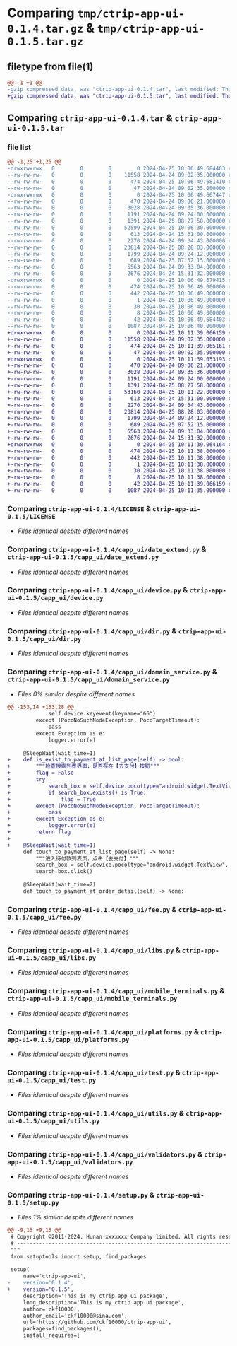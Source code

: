 # Comparing `tmp/ctrip-app-ui-0.1.4.tar.gz` & `tmp/ctrip-app-ui-0.1.5.tar.gz`

## filetype from file(1)

```diff
@@ -1 +1 @@
-gzip compressed data, was "ctrip-app-ui-0.1.4.tar", last modified: Thu Apr 25 10:06:49 2024, max compression
+gzip compressed data, was "ctrip-app-ui-0.1.5.tar", last modified: Thu Apr 25 10:11:39 2024, max compression
```

## Comparing `ctrip-app-ui-0.1.4.tar` & `ctrip-app-ui-0.1.5.tar`

### file list

```diff
@@ -1,25 +1,25 @@
-drwxrwxrwx   0        0        0        0 2024-04-25 10:06:49.684403 ctrip-app-ui-0.1.4/
--rw-rw-rw-   0        0        0    11558 2024-04-24 09:02:35.000000 ctrip-app-ui-0.1.4/LICENSE
--rw-rw-rw-   0        0        0      474 2024-04-25 10:06:49.681410 ctrip-app-ui-0.1.4/PKG-INFO
--rw-rw-rw-   0        0        0       47 2024-04-24 09:02:35.000000 ctrip-app-ui-0.1.4/README.md
-drwxrwxrwx   0        0        0        0 2024-04-25 10:06:49.667447 ctrip-app-ui-0.1.4/capp_ui/
--rw-rw-rw-   0        0        0      470 2024-04-24 09:06:21.000000 ctrip-app-ui-0.1.4/capp_ui/__init__.py
--rw-rw-rw-   0        0        0     3028 2024-04-24 09:35:36.000000 ctrip-app-ui-0.1.4/capp_ui/date_extend.py
--rw-rw-rw-   0        0        0     1191 2024-04-24 09:24:00.000000 ctrip-app-ui-0.1.4/capp_ui/device.py
--rw-rw-rw-   0        0        0     1391 2024-04-25 08:27:58.000000 ctrip-app-ui-0.1.4/capp_ui/dir.py
--rw-rw-rw-   0        0        0    52599 2024-04-25 10:06:30.000000 ctrip-app-ui-0.1.4/capp_ui/domain_service.py
--rw-rw-rw-   0        0        0      613 2024-04-24 15:31:00.000000 ctrip-app-ui-0.1.4/capp_ui/fee.py
--rw-rw-rw-   0        0        0     2270 2024-04-24 09:34:43.000000 ctrip-app-ui-0.1.4/capp_ui/libs.py
--rw-rw-rw-   0        0        0    23814 2024-04-25 08:28:03.000000 ctrip-app-ui-0.1.4/capp_ui/mobile_terminals.py
--rw-rw-rw-   0        0        0     1799 2024-04-24 09:24:12.000000 ctrip-app-ui-0.1.4/capp_ui/platforms.py
--rw-rw-rw-   0        0        0      689 2024-04-25 07:52:15.000000 ctrip-app-ui-0.1.4/capp_ui/test.py
--rw-rw-rw-   0        0        0     5563 2024-04-24 09:33:04.000000 ctrip-app-ui-0.1.4/capp_ui/utils.py
--rw-rw-rw-   0        0        0     2676 2024-04-24 15:31:32.000000 ctrip-app-ui-0.1.4/capp_ui/validators.py
-drwxrwxrwx   0        0        0        0 2024-04-25 10:06:49.679415 ctrip-app-ui-0.1.4/ctrip_app_ui.egg-info/
--rw-rw-rw-   0        0        0      474 2024-04-25 10:06:49.000000 ctrip-app-ui-0.1.4/ctrip_app_ui.egg-info/PKG-INFO
--rw-rw-rw-   0        0        0      442 2024-04-25 10:06:49.000000 ctrip-app-ui-0.1.4/ctrip_app_ui.egg-info/SOURCES.txt
--rw-rw-rw-   0        0        0        1 2024-04-25 10:06:49.000000 ctrip-app-ui-0.1.4/ctrip_app_ui.egg-info/dependency_links.txt
--rw-rw-rw-   0        0        0       30 2024-04-25 10:06:49.000000 ctrip-app-ui-0.1.4/ctrip_app_ui.egg-info/requires.txt
--rw-rw-rw-   0        0        0        8 2024-04-25 10:06:49.000000 ctrip-app-ui-0.1.4/ctrip_app_ui.egg-info/top_level.txt
--rw-rw-rw-   0        0        0       42 2024-04-25 10:06:49.684403 ctrip-app-ui-0.1.4/setup.cfg
--rw-rw-rw-   0        0        0     1087 2024-04-25 10:06:40.000000 ctrip-app-ui-0.1.4/setup.py
+drwxrwxrwx   0        0        0        0 2024-04-25 10:11:39.066159 ctrip-app-ui-0.1.5/
+-rw-rw-rw-   0        0        0    11558 2024-04-24 09:02:35.000000 ctrip-app-ui-0.1.5/LICENSE
+-rw-rw-rw-   0        0        0      474 2024-04-25 10:11:39.065161 ctrip-app-ui-0.1.5/PKG-INFO
+-rw-rw-rw-   0        0        0       47 2024-04-24 09:02:35.000000 ctrip-app-ui-0.1.5/README.md
+drwxrwxrwx   0        0        0        0 2024-04-25 10:11:39.053193 ctrip-app-ui-0.1.5/capp_ui/
+-rw-rw-rw-   0        0        0      470 2024-04-24 09:06:21.000000 ctrip-app-ui-0.1.5/capp_ui/__init__.py
+-rw-rw-rw-   0        0        0     3028 2024-04-24 09:35:36.000000 ctrip-app-ui-0.1.5/capp_ui/date_extend.py
+-rw-rw-rw-   0        0        0     1191 2024-04-24 09:24:00.000000 ctrip-app-ui-0.1.5/capp_ui/device.py
+-rw-rw-rw-   0        0        0     1391 2024-04-25 08:27:58.000000 ctrip-app-ui-0.1.5/capp_ui/dir.py
+-rw-rw-rw-   0        0        0    53160 2024-04-25 10:11:22.000000 ctrip-app-ui-0.1.5/capp_ui/domain_service.py
+-rw-rw-rw-   0        0        0      613 2024-04-24 15:31:00.000000 ctrip-app-ui-0.1.5/capp_ui/fee.py
+-rw-rw-rw-   0        0        0     2270 2024-04-24 09:34:43.000000 ctrip-app-ui-0.1.5/capp_ui/libs.py
+-rw-rw-rw-   0        0        0    23814 2024-04-25 08:28:03.000000 ctrip-app-ui-0.1.5/capp_ui/mobile_terminals.py
+-rw-rw-rw-   0        0        0     1799 2024-04-24 09:24:12.000000 ctrip-app-ui-0.1.5/capp_ui/platforms.py
+-rw-rw-rw-   0        0        0      689 2024-04-25 07:52:15.000000 ctrip-app-ui-0.1.5/capp_ui/test.py
+-rw-rw-rw-   0        0        0     5563 2024-04-24 09:33:04.000000 ctrip-app-ui-0.1.5/capp_ui/utils.py
+-rw-rw-rw-   0        0        0     2676 2024-04-24 15:31:32.000000 ctrip-app-ui-0.1.5/capp_ui/validators.py
+drwxrwxrwx   0        0        0        0 2024-04-25 10:11:39.064164 ctrip-app-ui-0.1.5/ctrip_app_ui.egg-info/
+-rw-rw-rw-   0        0        0      474 2024-04-25 10:11:38.000000 ctrip-app-ui-0.1.5/ctrip_app_ui.egg-info/PKG-INFO
+-rw-rw-rw-   0        0        0      442 2024-04-25 10:11:38.000000 ctrip-app-ui-0.1.5/ctrip_app_ui.egg-info/SOURCES.txt
+-rw-rw-rw-   0        0        0        1 2024-04-25 10:11:38.000000 ctrip-app-ui-0.1.5/ctrip_app_ui.egg-info/dependency_links.txt
+-rw-rw-rw-   0        0        0       30 2024-04-25 10:11:38.000000 ctrip-app-ui-0.1.5/ctrip_app_ui.egg-info/requires.txt
+-rw-rw-rw-   0        0        0        8 2024-04-25 10:11:38.000000 ctrip-app-ui-0.1.5/ctrip_app_ui.egg-info/top_level.txt
+-rw-rw-rw-   0        0        0       42 2024-04-25 10:11:39.066159 ctrip-app-ui-0.1.5/setup.cfg
+-rw-rw-rw-   0        0        0     1087 2024-04-25 10:11:35.000000 ctrip-app-ui-0.1.5/setup.py
```

### Comparing `ctrip-app-ui-0.1.4/LICENSE` & `ctrip-app-ui-0.1.5/LICENSE`

 * *Files identical despite different names*

### Comparing `ctrip-app-ui-0.1.4/capp_ui/date_extend.py` & `ctrip-app-ui-0.1.5/capp_ui/date_extend.py`

 * *Files identical despite different names*

### Comparing `ctrip-app-ui-0.1.4/capp_ui/device.py` & `ctrip-app-ui-0.1.5/capp_ui/device.py`

 * *Files identical despite different names*

### Comparing `ctrip-app-ui-0.1.4/capp_ui/dir.py` & `ctrip-app-ui-0.1.5/capp_ui/dir.py`

 * *Files identical despite different names*

### Comparing `ctrip-app-ui-0.1.4/capp_ui/domain_service.py` & `ctrip-app-ui-0.1.5/capp_ui/domain_service.py`

 * *Files 0% similar despite different names*

```diff
@@ -153,14 +153,28 @@
             self.device.keyevent(keyname="66")
         except (PocoNoSuchNodeException, PocoTargetTimeout):
             pass
         except Exception as e:
             logger.error(e)
 
     @SleepWait(wait_time=1)
+    def is_exist_to_payment_at_list_page(self) -> bool:
+        """检查搜索列表界面，是否存在【去支付】按钮"""
+        flag = False
+        try:
+            search_box = self.device.poco(type="android.widget.TextView", name="android.widget.TextView", text="去支付")
+            if search_box.exists() is True:
+                flag = True
+        except (PocoNoSuchNodeException, PocoTargetTimeout):
+            pass
+        except Exception as e:
+            logger.error(e)
+        return flag
+
+    @SleepWait(wait_time=1)
     def touch_to_payment_at_list_page(self) -> None:
         """进入待付款列表页，点击【去支付】"""
         search_box = self.device.poco(type="android.widget.TextView", name="android.widget.TextView", text="去支付")
         search_box.click()
 
     @SleepWait(wait_time=2)
     def touch_to_payment_at_order_detail(self) -> None:
```

### Comparing `ctrip-app-ui-0.1.4/capp_ui/fee.py` & `ctrip-app-ui-0.1.5/capp_ui/fee.py`

 * *Files identical despite different names*

### Comparing `ctrip-app-ui-0.1.4/capp_ui/libs.py` & `ctrip-app-ui-0.1.5/capp_ui/libs.py`

 * *Files identical despite different names*

### Comparing `ctrip-app-ui-0.1.4/capp_ui/mobile_terminals.py` & `ctrip-app-ui-0.1.5/capp_ui/mobile_terminals.py`

 * *Files identical despite different names*

### Comparing `ctrip-app-ui-0.1.4/capp_ui/platforms.py` & `ctrip-app-ui-0.1.5/capp_ui/platforms.py`

 * *Files identical despite different names*

### Comparing `ctrip-app-ui-0.1.4/capp_ui/test.py` & `ctrip-app-ui-0.1.5/capp_ui/test.py`

 * *Files identical despite different names*

### Comparing `ctrip-app-ui-0.1.4/capp_ui/utils.py` & `ctrip-app-ui-0.1.5/capp_ui/utils.py`

 * *Files identical despite different names*

### Comparing `ctrip-app-ui-0.1.4/capp_ui/validators.py` & `ctrip-app-ui-0.1.5/capp_ui/validators.py`

 * *Files identical despite different names*

### Comparing `ctrip-app-ui-0.1.4/setup.py` & `ctrip-app-ui-0.1.5/setup.py`

 * *Files 1% similar despite different names*

```diff
@@ -9,15 +9,15 @@
 # Copyright ©2011-2024. Hunan xxxxxxx Company limited. All rights reserved.
 # ---------------------------------------------------------------------------------------------------------
 """
 from setuptools import setup, find_packages
 
 setup(
     name='ctrip-app-ui',
-    version='0.1.4',
+    version='0.1.5',
     description='This is my ctrip app ui package',
     long_description='This is my ctrip app ui package',
     author='ckf10000',
     author_email='ckf10000@sina.com',
     url='https://github.com/ckf10000/ctrip-app-ui',
     packages=find_packages(),
     install_requires=[
```

